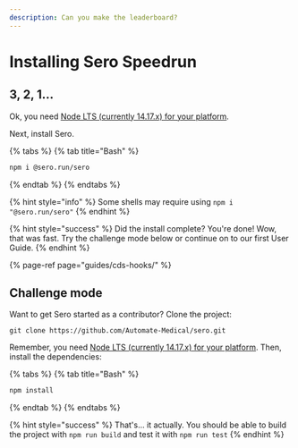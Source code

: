 ```yaml
---
description: Can you make the leaderboard?
---
```


# Installing Sero Speedrun

## 3, 2, 1...

Ok, you need [Node LTS \(currently 14.17.x\) for your platform](https://nodejs.org/en/download/).

Next, install Sero.

{% tabs %}
{% tab title="Bash" %}
```bash
npm i @sero.run/sero
```
{% endtab %}
{% endtabs %}

{% hint style="info" %}
 Some shells may require using `npm i "@sero.run/sero"`
{% endhint %}

{% hint style="success" %}
Did the install complete? You're done! Wow, that was fast. Try the challenge mode below or continue on to our first User Guide.
{% endhint %}

{% page-ref page="guides/cds-hooks/" %}

## Challenge mode

Want to get Sero started as a contributor? Clone the project:

```text
git clone https://github.com/Automate-Medical/sero.git
```

Remember, you need [Node LTS \(currently 14.17.x\) for your platform](https://nodejs.org/en/download/). Then, install the dependencies:

{% tabs %}
{% tab title="Bash" %}
```bash
npm install
```
{% endtab %}
{% endtabs %}

{% hint style="success" %}
That's... it actually. You should be able to build the project with `npm run build` and test it with `npm run test`
{% endhint %}

